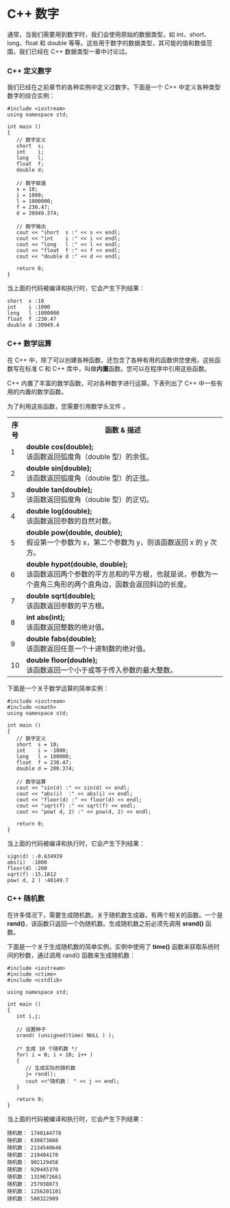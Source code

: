 # C++ 数字

通常，当我们需要用到数字时，我们会使用原始的数据类型，如 int、short、long、float 和 double 等等。这些用于数字的数据类型，其可能的值和数值范围，我们已经在 C++ 数据类型一章中讨论过。

### C++ 定义数字

我们已经在之前章节的各种实例中定义过数字。下面是一个 C++ 中定义各种类型数字的综合实例：

~~~
#include <iostream>
using namespace std;
 
int main ()
{
   // 数字定义
   short  s;
   int    i;
   long   l;
   float  f;
   double d;
   
   // 数字赋值
   s = 10;      
   i = 1000;    
   l = 1000000; 
   f = 230.47;  
   d = 30949.374;
   
   // 数字输出
   cout << "short  s :" << s << endl;
   cout << "int    i :" << i << endl;
   cout << "long   l :" << l << endl;
   cout << "float  f :" << f << endl;
   cout << "double d :" << d << endl;
 
   return 0;
}

~~~

当上面的代码被编译和执行时，它会产生下列结果：

~~~
short  s :10
int    i :1000
long   l :1000000
float  f :230.47
double d :30949.4

~~~

### C++ 数学运算

在 C++ 中，除了可以创建各种函数，还包含了各种有用的函数供您使用。这些函数写在标准 C 和 C++ 库中，叫做**内置**函数。您可以在程序中引用这些函数。

C++ 内置了丰富的数学函数，可对各种数字进行运算。下表列出了 C++ 中一些有用的内置的数学函数。

为了利用这些函数，您需要引用数学头文件 **<cmath>**。

<table class="reference notranslate"><tbody><tr><th width="5%">序号</th>        <th>函数 &amp; 描述</th>      </tr><tr><td>1</td>        <td><b>double cos(double);</b><br/>        该函数返回弧度角（double 型）的余弦。</td>      </tr><tr><td>2</td>        <td><b>double sin(double);</b><br/>        该函数返回弧度角（double 型）的正弦。</td>      </tr><tr><td>3</td>        <td><b>double tan(double);</b><br/>        该函数返回弧度角（double 型）的正切。</td>      </tr><tr><td>4</td>        <td><b>double log(double);</b><br/>        该函数返回参数的自然对数。</td>      </tr><tr><td>5</td>        <td><b>double pow(double, double);</b><br/>        假设第一个参数为 x，第二个参数为 y，则该函数返回 x 的 y 次方。</td>      </tr><tr><td>6</td>        <td><b>double hypot(double, double);</b><br/>        该函数返回两个参数的平方总和的平方根，也就是说，参数为一个直角三角形的两个直角边，函数会返回斜边的长度。</td>      </tr><tr><td>7</td>        <td><b>double sqrt(double);</b><br/>        该函数返回参数的平方根。</td>      </tr><tr><td>8</td>        <td><b>int abs(int);</b><br/>        该函数返回整数的绝对值。</td>      </tr><tr><td>9</td>        <td><b>double fabs(double);</b><br/>        该函数返回任意一个十进制数的绝对值。</td>      </tr><tr><td>10</td>        <td><b>double floor(double);</b><br/>        该函数返回一个小于或等于传入参数的最大整数。</td>      </tr></tbody></table>

下面是一个关于数学运算的简单实例：

~~~
#include <iostream>
#include <cmath>
using namespace std;
 
int main ()
{
   // 数字定义
   short  s = 10;
   int    i = -1000;
   long   l = 100000;
   float  f = 230.47;
   double d = 200.374;

   // 数学运算
   cout << "sin(d) :" << sin(d) << endl;
   cout << "abs(i)  :" << abs(i) << endl;
   cout << "floor(d) :" << floor(d) << endl;
   cout << "sqrt(f) :" << sqrt(f) << endl;
   cout << "pow( d, 2) :" << pow(d, 2) << endl;
 
   return 0;
}

~~~

当上面的代码被编译和执行时，它会产生下列结果：

~~~
sign(d) :-0.634939
abs(i)  :1000
floor(d) :200
sqrt(f) :15.1812
pow( d, 2 ) :40149.7

~~~

### C++ 随机数

在许多情况下，需要生成随机数。关于随机数生成器，有两个相关的函数。一个是 **rand()**，该函数只返回一个伪随机数。生成随机数之前必须先调用 **srand()** 函数。

下面是一个关于生成随机数的简单实例。实例中使用了 **time()** 函数来获取系统时间的秒数，通过调用 rand() 函数来生成随机数：

~~~
#include <iostream>
#include <ctime>
#include <cstdlib>

using namespace std;
 
int main ()
{
   int i,j;
 
   // 设置种子
   srand( (unsigned)time( NULL ) );

   /* 生成 10 个随机数 */
   for( i = 0; i < 10; i++ )
   {
      // 生成实际的随机数
      j= rand();
      cout <<"随机数： " << j << endl;
   }

   return 0;
}

~~~

当上面的代码被编译和执行时，它会产生下列结果：

~~~
随机数： 1748144778
随机数： 630873888
随机数： 2134540646
随机数： 219404170
随机数： 902129458
随机数： 920445370
随机数： 1319072661
随机数： 257938873
随机数： 1256201101
随机数： 580322989

~~~